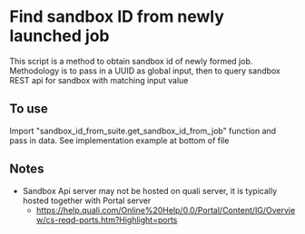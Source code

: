 # Find sandbox ID from newly launched job
This script is a method to obtain sandbox id of newly formed job.
Methodology is to pass in a UUID as global input, then to query sandbox REST api for sandbox with matching input value

## To use
Import "sandbox_id_from_suite.get_sandbox_id_from_job" function and pass in data.  See implementation example at bottom of file

## Notes
- Sandbox Api server may not be hosted on quali server, it is typically hosted together with Portal server
  - https://help.quali.com/Online%20Help/0.0/Portal/Content/IG/Overview/cs-reqd-ports.htm?Highlight=ports